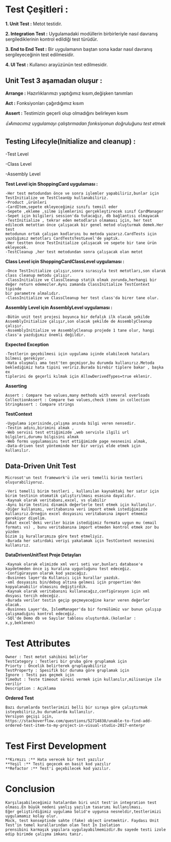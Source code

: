 # Test Çeşitleri :

**1. Unit Test :** Metot testidir. 

**2. Integration Test :** Uygulamadaki modüllerin birbirleriyle nasıl davranış sergilediklerinin kontrol edildiği test türüdür.

**3. End to End Test :** Bir uygulamanın baştan sona kadar nasıl davranış sergileyeceğinin test edilmesidir.

**4. UI Test :** Kullanıcı arayüzünün test edilmesidir.


## Unit Test 3 aşamadan oluşur :

**Arrange :** Hazırlıklarımızı yaptığımız kısım,değişken tanımları 

**Act :** Fonksiyonları çağırdığımız kısım

**Assert :** Testimizin geçerli olup olmadığını belirleyen kısım 


*:+1:Amacımız uygulamayı çalıştırmadan fonksiyonun doğruluğunu test etmek*

## Testing Lifecyle(Initialize and cleanup) :

-Test Level

-Class Level

-Assembly Level


**Test Level için ShoppingCard uygulaması :**

	-Her test metodundan önce ve sonra işlemler yapabiliriz,bunlar için TestInitialize ve TestCleanUp kullanabiliriz.
	-Product ,ürünleri 
	-CardItem,sepete ekleyeceğimiz sınıfı temsil eder
	-Sepete ,ekleme ,silme işlemlerini gerçekleştirecek sınıf CardManager
	-Sepet için bilgileri session'da tutacağız, db bağlantısı olmayacak
	-TestInitialize , tekrar eden metodların olmaması için, her test edilecek metottan önce çalışacak bir genel metod oluşturmak demek.Her test 
	metodunun ortak çalışan kodlarını bu metoda yazarız.CardTests için yazdığımız metotları CardTestsTestLevel'de yaptık.
	-Her testten önce TestInitialize çalışacak ve sepete bir tane ürün ekleyecek.
	-TestCleanup ,her test metodundan sonra çalışacak olan metot


**Class Level için ShoppingCardClassLevel uygulaması :**

	-Önce TestInitialize çalışır,sonra sırasıyla test metotları,son olarak class cleanup metodu çalışır.
	-ClassInitialize ve ClassCleanup statik olmak zorunda,herhangi bir değer return edemezler.Aynı zamanda ClassInitialize TestContext tipinde
	bir parametre almalıdır.
	-ClassInitialize ve ClassCleanup her test class'da birer tane olur.

**Assembly Level için AssemblyLevel uygulaması :**

	-Bütün unit test projesi boyunca bir defalık ilk olacak şekilde AssemblyInitialize çalışır,son olacak şekilde de AssemblyCleanup çalışır.
	-AssemblyInitialize ve AssemblyCleanup projede 1 tane olur, hangi class'a yazdığımız önemli değildir.

**Expected Exception**

	-Testlerin geçebilmesi için uygulama içinde olabilecek hataları bilmesi gerekiyor.
	-Hata oluşmalı ama test'ten geçmiyor,bu durumda kullanırız.Metoda beklediğimiz hata tipini veririz.Burada birebir tiplere bakar , başka ex 
	tiplerini de geçerli kılmak için AllowDerivedTypes=true eklenir.

**Asserting** 

	Assert : Compare two values,many methods with several overloads
	CollectionAssert : Compare two values,check items in collection
	StringAssert : Compare strings

**TestContext** 

	-Uygulama içerisinde,çalışma anında bilgi veren nensedir.
	-Testin adını,birimini almak ,
	-Web servisi test ettiğimizde ,web servisle ilgili url bilgileri,durumu bilgisini almak 
	-Web forms uygulamasını test ettiğimizde page nesnesini almak,
	-Data-driven test yönteminde her bir veriyi elde etmek için kullanılır.

## Data-Driven Unit Test

	Microsot'un test framework'ü ile veri temelli birim testleri oluşurabiliyoruz.
  
	-Veri temelli birim testleri , kullanılan kaynaktaki her satır için birim testinin otomatik çalıştırılması esasına dayalıdır.
	-Kaynak olarak veritabanı,excel, vs olabilir
	-Aynı birim testini dinamik değerlerle test etmek için kullanılır.
	-Diğer kullanımı, veritabanına veri import etmek istediğimizde kullanırız.Örneğin excel dosyasını veritabanına import etmemiz gerekiyor diyelim.
	Fakat excel'deki veriler bizim istediğimiz formata uygun mu (email formatı vs) , bunu veritabanına import etmeden kontrol etmek zor bu yüzden
	bizim iş kurallarımıza göre test etmeliyiz.
	-Burada her satırdaki veriyi yakalamak için TestContext nesnesini kullanırız.

**DataDrivenUnitTest Proje Detayları**

	-Kaynak olarak elimizde xml veri seti var,bunları database'e kaydetmeden önce iş kuralına uygunluğunu test edeceğiz.
	-Configürasyon olarak kod yazacağız.
	-Businnes layer'da Kullanıcı için kurallar yazdık.
	-xml dosyasını bin/debug altına gelmesi için properties'den kopyalanabilir olmasını değiştirdik.
	-Kaynak olarak veritabanını kullanacağız,configürasyon için xml dosyası tercih edeceğiz.
	-Burada veriler testin geçip geçmeyeceğine karar veren değerler olacak.
	-Businnes Layer'da, İslemManager'da bir formülümüz var bunun çalışıp çalışmadığını kontrol edeceğiz.
	-SQl'de Demo db ve Sayılar tablosu oluşturduk.(kolonlar : x,y,beklenen)

# Test Attributes

	Owner : Test metot sahibini belirler
	TestCategory : Testleri bir gruba göre gruplamak için
	Priorty : Öncelik belirterek gruplayabiliriz
	TestProperty : Spesifik bir duruma göre gruplamak için
	Ignore : Testi pas geçmek için
	TimeOut : Teste timeout süresi vermek için kullanılır,milisaniye ile verilir
	Description : Açıklama

**Ordered Test** 

	Bazı durumlarda testlerimizi belli bir sıraya göre çalıştırmak isteyebiliriz,bu durumlarda kullanılır.
	Versiyon geçişi için,
	https://stackoverflow.com/questions/52714838/unable-to-find-add-ordered-test-item-to-my-project-in-visual-studio-2017-enterpr


# Test First Development

	**Kırmızı :** Hata verecek bir test yazılır
	**Yeşil :** Testi geçecek en basit kod yazılır
	**Refactor :** Test'i geçebilecek kod yazılır.
  
  
# Conclusion

	Karşılaşabileceğimiz hatalardan biri unit test'in integration test olması.En büyük nedeni yanlış yazılım tasarımı kullanılması.
	Eğer geliştirdiğimiz uygulama Solid'e uygunsa nesneldir,testlerimizi uygulamamız kolay olur.
	Mock, test konseptinde sahte (fake) object üretmektir. Faydası Unit Test’in temel kurallarından olan Test In Isolation
	prensibini karmaşık yapılara uygulayabilmemizdir.Bu sayede testi izole edip birimde çalışma imkanı tanır.
